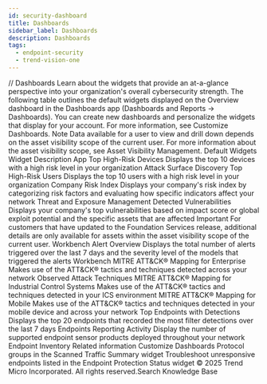 ```yaml
---
id: security-dashboard
title: Dashboards
sidebar_label: Dashboards
description: Dashboards
tags:
  - endpoint-security
  - trend-vision-one
---
```


/*<![CDATA[*/ $('#title').html($('meta[name=map-description]').attr('content')); /*]]>*/ Dashboards Learn about the widgets that provide an at-a-glance perspective into your organization's overall cybersecurity strength. The following table outlines the default widgets displayed on the Overview dashboard in the Dashboards app (Dashboards and Reports → Dashboards). You can create new dashboards and personalize the widgets that display for your account. For more information, see Customize Dashboards. Note Data available for a user to view and drill down depends on the asset visibility scope of the current user. For more information about the asset visibility scope, see Asset Visibility Management. Default Widgets Widget Description App Top High-Risk Devices Displays the top 10 devices with a high risk level in your organization Attack Surface Discovery Top High-Risk Users Displays the top 10 users with a high risk level in your organization Company Risk Index Displays your company's risk index by categorizing risk factors and evaluating how specific indicators affect your network Threat and Exposure Management Detected Vulnerabilities Displays your company's top vulnerabilities based on impact score or global exploit potential and the specific assets that are affected Important For customers that have updated to the Foundation Services release, additional details are only available for assets within the asset visibility scope of the current user. Workbench Alert Overview Displays the total number of alerts triggered over the last 7 days and the severity level of the models that triggered the alerts Workbench MITRE ATT&CK® Mapping for Enterprise Makes use of the ATT&CK® tactics and techniques detected across your network Observed Attack Techniques MITRE ATT&CK® Mapping for Industrial Control Systems Makes use of the ATT&CK® tactics and techniques detected in your ICS environment MITRE ATT&CK® Mapping for Mobile Makes use of the ATT&CK® tactics and techniques detected in your mobile device and across your network Top Endpoints with Detections Displays the top 20 endpoints that recorded the most filter detections over the last 7 days Endpoints Reporting Activity Display the number of supported endpoint sensor products deployed throughout your network Endpoint Inventory Related information Customize Dashboards Protocol groups in the Scanned Traffic Summary widget Troubleshoot unresponsive endpoints listed in the Endpoint Protection Status widget © 2025 Trend Micro Incorporated. All rights reserved.Search Knowledge Base